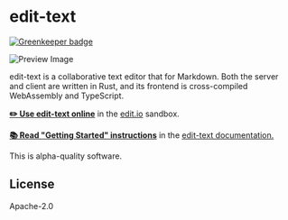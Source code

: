 # edit-text

[![Greenkeeper badge](https://badges.greenkeeper.io/tcr/edit-text.svg)](https://greenkeeper.io/)

![Preview Image](https://user-images.githubusercontent.com/80639/42796912-9f2ae852-895a-11e8-9aae-9dede91296bf.png)

edit-text is a collaborative text editor that for Markdown. Both the server and client are written in Rust, and its frontend is cross-compiled WebAssembly and TypeScript.

[**✏️ Use edit-text online**](http://sandbox.edit.io/) in the [edit.io](http://edit.io) sandbox.

[**📚 Read "Getting Started" instructions**](http://timryan.org/edit-text/book/getting-started.html) in the [edit-text documentation.](http://tcr.github.io/edit-text/)

This is alpha-quality software.

## License

Apache-2.0

